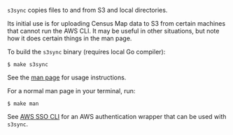 `s3sync` copies files to and from S3 and local directories.

Its initial use is for uploading Census Map data to S3 from certain machines that cannot
run the AWS CLI.
It may be useful in other situations, but note how it does certain things in the man page.

To build the `s3sync` binary (requires local Go compiler):

	$ make s3sync

See the [man page](s3sync.md) for usage instructions.

For a normal man page in your terminal, run:

	$ make man

See [AWS SSO CLI](https://github.com/synfinatic/aws-sso-cli) for an AWS authentication
wrapper that can be used with `s3sync`.
